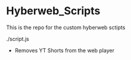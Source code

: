 # Hyberweb_Scripts
This is the repo for the custom hyberweb sctipts

./script.js
- Removes YT Shorts from the web player


